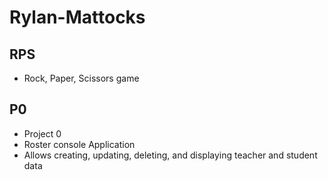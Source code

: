 

# Rylan-Mattocks

## RPS

- Rock, Paper, Scissors game

## P0

- Project 0
- Roster console Application
- Allows creating, updating, deleting, and displaying teacher and student data